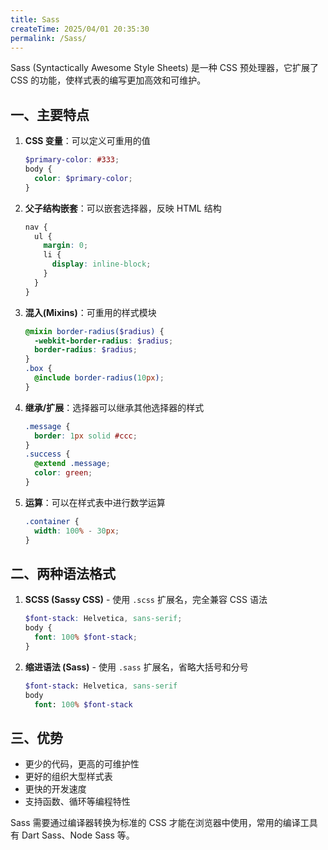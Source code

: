 ```yaml
---
title: Sass
createTime: 2025/04/01 20:35:30
permalink: /Sass/
---
```



Sass (Syntactically Awesome Style Sheets) 是一种 CSS 预处理器，它扩展了 CSS 的功能，使样式表的编写更加高效和可维护。

## 一、主要特点

1. **CSS 变量**：可以定义可重用的值

   ```scss
   $primary-color: #333;
   body {
     color: $primary-color;
   }
   ```

2. **父子结构嵌套**：可以嵌套选择器，反映 HTML 结构

   ```scss
   nav {
     ul {
       margin: 0;
       li {
         display: inline-block;
       }
     }
   }
   ```

3. **混入(Mixins)**：可重用的样式模块

   ```scss
   @mixin border-radius($radius) {
     -webkit-border-radius: $radius;
     border-radius: $radius;
   }
   .box {
     @include border-radius(10px);
   }
   ```

4. **继承/扩展**：选择器可以继承其他选择器的样式

   ```scss
   .message {
     border: 1px solid #ccc;
   }
   .success {
     @extend .message;
     color: green;
   }
   ```

5. **运算**：可以在样式表中进行数学运算
   ```scss
   .container {
     width: 100% - 30px;
   }
   ```

## 二、两种语法格式

1. **SCSS (Sassy CSS)** - 使用 `.scss` 扩展名，完全兼容 CSS 语法

   ```scss
   $font-stack: Helvetica, sans-serif;
   body {
     font: 100% $font-stack;
   }
   ```

2. **缩进语法 (Sass)** - 使用 `.sass` 扩展名，省略大括号和分号
   ```sass
   $font-stack: Helvetica, sans-serif
   body
     font: 100% $font-stack
   ```

## 三、优势

- 更少的代码，更高的可维护性
- 更好的组织大型样式表
- 更快的开发速度
- 支持函数、循环等编程特性

Sass 需要通过编译器转换为标准的 CSS 才能在浏览器中使用，常用的编译工具有 Dart Sass、Node Sass 等。
